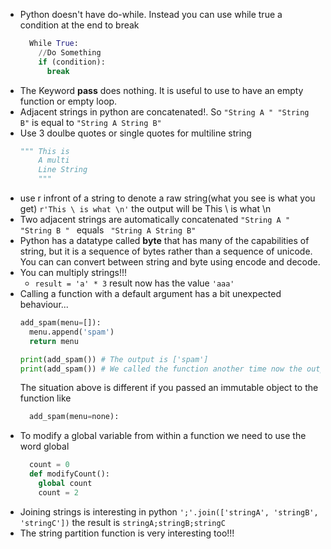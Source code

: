 - Python doesn't have do-while. Instead you can use while true a condition at the end to break
  ```python
    While True:
      //Do Something
      if (condition):
        break
  ```
- The Keyword **pass** does nothing. It is useful to use to have an empty function or empty loop. 
- Adjacent strings in python are concatenated!. So ```"String A " "String B"``` is equal to ```"String A String B"```
- Use 3 doulbe quotes or single quotes for multiline string
    ```python
    """ This is
        A multi
        Line String
        """
    ```
- use r infront of a string to denote a raw string(what you see is what you get) ``` r'This \ is what \n' ``` the output will be This \ is what \n
- Two adjacent strings are automatically concatenated ```"String A " "String B " ``` equals ``` "String A String B"```
- Python has a datatype called **byte** that has many of the capabilities of string, but it is a sequence of bytes rather than a sequence of unicode. You can can convert between string and byte using encode and decode. 
- You can multiply strings!!!
  - ``` result = 'a' * 3 ``` result now has the value ```'aaa'```
- Calling a function with a default argument has a bit unexpected behaviour... 
  ```python
  add_spam(menu=[]):
    menu.append('spam')
    return menu
  
  print(add_spam()) # The output is ['spam']
  print(add_spam()) # We called the function another time now the output is ['spam', 'spam']!!! That's because the menu argument is created exaclty once when the def statement is created. 
  ``` 
  The situation above is different if you passed an immutable object to the function like
    ```python 
      add_spam(menu=none):
    ```
- To modify a global variable from within a function we need to use the word global
  ```python
    count = 0
    def modifyCount():
      global count
      count = 2
  ```
- Joining strings is interesting in python ``` ';'.join(['stringA', 'stringB', 'stringC']) ``` the result is ```stringA;stringB;stringC```
- The string partition function is very interesting too!!!
